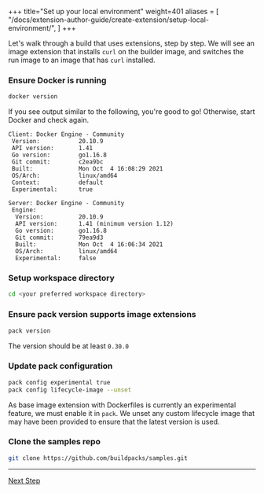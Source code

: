 +++
title="Set up your local environment"
weight=401
aliases = [
  "/docs/extension-author-guide/create-extension/setup-local-environment/",
  ]
+++

<!-- test:suite=dockerfiles;weight=1 -->

Let's walk through a build that uses extensions, step by step. We will see an image extension that installs `curl` on
the builder image, and switches the run image to an image that has `curl` installed.

### Ensure Docker is running

<!-- test:exec -->
```bash
docker version
```

If you see output similar to the following, you're good to go! Otherwise, start Docker and check again.

```
Client: Docker Engine - Community
 Version:           20.10.9
 API version:       1.41
 Go version:        go1.16.8
 Git commit:        c2ea9bc
 Built:             Mon Oct  4 16:08:29 2021
 OS/Arch:           linux/amd64
 Context:           default
 Experimental:      true

Server: Docker Engine - Community
 Engine:
  Version:          20.10.9
  API version:      1.41 (minimum version 1.12)
  Go version:       go1.16.8
  Git commit:       79ea9d3
  Built:            Mon Oct  4 16:06:34 2021
  OS/Arch:          linux/amd64
  Experimental:     false
```

### Setup workspace directory

```bash
cd <your preferred workspace directory>
```

### Ensure pack version supports image extensions

<!-- test:exec -->
```bash
pack version
```

The version should be at least `0.30.0`

### Update pack configuration

<!-- test:exec -->
```bash
pack config experimental true
pack config lifecycle-image --unset
```

As base image extension with Dockerfiles is currently an experimental feature, we must enable it in `pack`.
We unset any custom lifecycle image that may have been provided to ensure that the latest version is used.

### Clone the samples repo

<!-- test:exec -->
```bash
git clone https://github.com/buildpacks/samples.git
```

<!--+ if false +-->
---

<a href="/docs/extension-guide/create-extension/why-dockerfiles" class="button bg-pink">Next Step</a>
<!--+ end+-->
